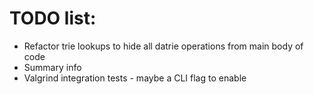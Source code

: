 TODO list:
==========

- Refactor trie lookups to hide all datrie operations from main body of code
- Summary info
- Valgrind integration tests - maybe a CLI flag to enable
